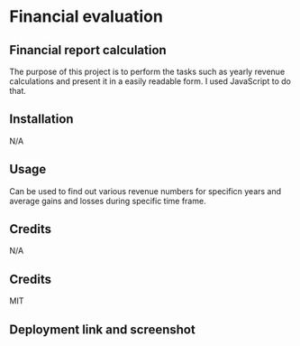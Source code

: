 # Financial evaluation 


## Financial report calculation

The purpose of this project is to perform the tasks such as yearly revenue calculations and present it in a easily readable form. 
I used JavaScript to do that. 

## Installation 

N/A

## Usage 

Can be used to find out various revenue numbers for specificn years and average gains and losses during specific time frame. 

## Credits 

N/A

## Credits


MIT

## Deployment link and screenshot
